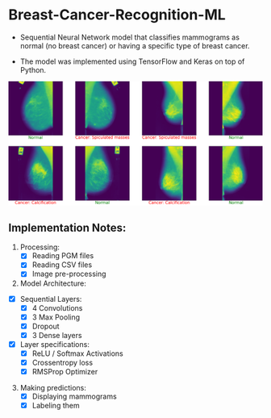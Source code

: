 # Breast-Cancer-Recognition-ML
- Sequential Neural Network model that classifies mammograms as normal (no breast cancer) or having a specific type of breast cancer.

- The model was implemented using TensorFlow and Keras on top of Python.

![Breast Cancer Predictions](./bcr.png)

## Implementation Notes:
1. Processing:
    - [x] Reading PGM files
    - [x] Reading CSV files
    - [x] Image pre-processing
2. Model Architecture:
- [x] Sequential Layers:
    - [x] 4 Convolutions
    - [x] 3 Max Pooling
    - [x] Dropout
    - [x] 3 Dense layers
- [x] Layer specifications:
    - [x] ReLU / Softmax Activations
    - [x] Crossentropy loss
    - [x] RMSProp Optimizer
3. Making predictions:
    - [x] Displaying mammograms
    - [x] Labeling them